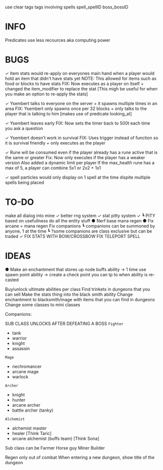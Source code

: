 use clear tags
tags involving spells
spell_spellID
boss_bossID

# INFO
Predicates use less recources aka computing power

# BUGS
✓ Item stats would re-apply on everyones main hand when a player would hold an item that didn't have stats yet
NOTE: This allowed for items such as food or blocks to have stats
FIX: Now executes as a player on itself + changed the item_modifier to replace the stat [This migh be useful for when you make an option to re-apply the stats]

✓ Ysembert talks to everyone on the server + it spawns multiple times in an area
FIX: Ysembert only spawns once per 32 blocks + only talks to the player that is talking to him [makes use of predicate looking_at]

✓ Ysembert leaves early
FIX: Now sets the timer back to 500t each time you ask a question

✓ Ysembert doesn't work in survival
FIX: Uses trigger instead of function so it is survival friendly + only executes as the player

✓ Rune will be consumed even if the player already has a rune active that is the same or greater
Fix: Now only executes if the player has a weaker version
        Also added a dynamic limit per player
        If the max_health rune has a max of 5, a player can combine 5x1 or 2x2 + 1x1 

✓ spell particles would only display on 1 spell at the time dispite multiple spells being placed


# TO-DO
make all dialog into mine
✓ better rng system
✓ stat pitty system
✓  ┗ PITY based on usefullness
do all the entity stuff
● Nerf base mana regen
● Fix arcane = mana regen
Fix companions
 ┗ companions can be summoned by anyone, 1 at the time
 ┗ ?some companions are class exclusive but can be traded
✓ FIX STATS WITH BOW/CROSSBOW
FIX TELEPORT SPELL

# IDEAS
● Make an enchantment that stores up node buffs
ability -> 1 time use spawn point
ability -> create a check point you can tp to when ability is re-casted


Buy/unlock ultimate abilities per class
Find trinkets in dungeons that you can sell
Make the stats thing into the black smith ability 
Change enchantment to blacksmith/mage with items that you can find in dungeons
Change some classes to mini classes

Companions:

SUB CLASS UNLOCKS AFTER DEFEATING A BOSS
`Fighter`
- tank
- warrior
- knight
- assassin

`Mage`
- nechromancer
- arcane mage
- warlock

`Archer`
- knight
- hunter
- arcane archer
- battle archer (tanky)

`Alchemist `
- alchemist master
- healer [Think Taric]
- arcane alchemist (buffs team) [Think Sona]

Sub class can be
Farmer
Horse guy
Miner
Builder



Regen only out of combat 
When entering a new dungeon, show title of the dungeon